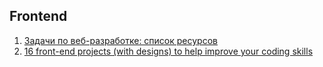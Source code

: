 ## Frontend
1. [Задачи по веб-разработке: список ресурсов](https://techrocks.ru/2021/11/24/resources-with-practical-tasks-for-web-developers/)
2. [16 front-end projects (with designs) to help improve your coding skills](https://dev.to/frontendmentor/16-front-end-projects-with-designs-to-help-improve-your-coding-skills-5ajl)